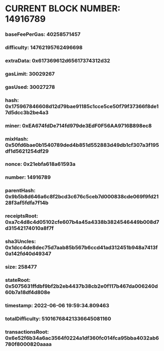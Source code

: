 # CURRENT BLOCK NUMBER: 14916789

### baseFeePerGas: 40258571457
### difficulty: 14762195762496698
### extraData: 0x617369612d65617374312d32
### gasLimit: 30029267
### gasUsed: 30027278
### hash: 0x175967846608d12d79bae91185c1cce5ce50f79f37366f8de17d5dcc3b2be4a3
### miner: 0xEA674fdDe714fd979de3EdF0F56AA9716B898ec8
### mixHash: 0x50fd6bae0b1540789ded4b851d552883d49db1cf307a3f195df1d5621254df29
### nonce: 0x21ebfa618a61593a
### number: 14916789
### parentHash: 0x9b5b8d646a6c8f2bcd3c676c5ceb7d000838cde069f9fd2128f3af5fdfa7f14b
### receiptsRoot: 0xa7c4d8c4d05102cfe607b4a45a4338b3824546449b008d7d31542174010a8f7f
### sha3Uncles: 0x1dcc4de8dec75d7aab85b567b6ccd41ad312451b948a7413f0a142fd40d49347
### size: 258477
### stateRoot: 0x5075631ffdbf9bf2b2eb4437b38cb2e0f117b467da006240d60b7a18df4d808e
### timestamp: 2022-06-06 19:59:34.809463
### totalDifficulty: 51016768421336645081160
### transactionsRoot: 0x6e52f6b34a6ac3564f0224a1df360fc014fca95bba4032ab6780f8000820aaaa
